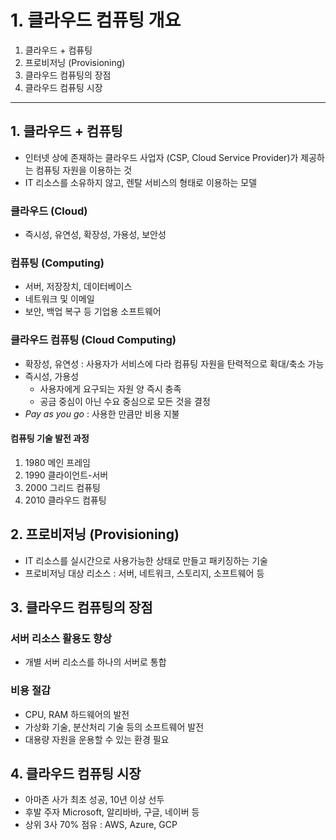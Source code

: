 # 1. 클라우드 컴퓨팅 개요

1. 클라우드 + 컴퓨팅
2. 프로비저닝 (Provisioning)
3. 클라우드 컴퓨팅의 장점
4. 클라우드 컴퓨팅 시장

---

## 1. 클라우드 + 컴퓨팅

- 인터넷 상에 존재하는 클라우드 사업자 (CSP, Cloud Service Provider)가 제공하는 컴퓨팅 자원을 이용하는 것
- IT 리소스를 소유하지 않고, 렌탈 서비스의 형태로 이용하는 모델

### 클라우드 (Cloud)

- 즉시성, 유연성, 확장성, 가용성, 보안성

### 컴퓨팅 (Computing)

- 서버, 저장장치, 데이터베이스
- 네트워크 및 이메일
- 보안, 백업 복구 등 기업용 소프트웨어

### 클라우드 컴퓨팅 (Cloud Computing)

- 확장성, 유연성 : 사용자가 서비스에 다라 컴퓨팅 자원을 탄력적으로 확대/축소 가능
- 즉시성, 가용성
    - 사용자에게 요구되는 자원 양 즉시 충족
    - 공금 중심이 아닌 수요 중심으로 모든 것을 결정
- _Pay as you go_ : 사용한 만큼만 비용 지불

#### 컴퓨팅 기술 발전 과정

1. 1980 메인 프레임
2. 1990 클라이언트-서버
3. 2000 그리드 컴퓨팅
4. 2010 클라우드 컴퓨팅

## 2. 프로비저닝 (Provisioning)

- IT 리소스를 실시간으로 사용가능한 상태로 만들고 패키징하는 기술
- 프로비저닝 대상 리소스 : 서버, 네트워크, 스토리지, 소프트웨어 등

## 3. 클라우드 컴퓨팅의 장점

### 서버 리소스 활용도 향상

- 개별 서버 리소스를 하나의 서버로 통합

### 비용 절감

- CPU, RAM 하드웨어의 발전
- 가상화 기술, 분산처리 기술 등의 소프트웨어 발전
- 대용량 자원을 운용할 수 있는 환경 필요

## 4. 클라우드 컴퓨팅 시장

- 아마존 사가 최초 성공, 10년 이상 선두
- 후발 주자 Microsoft, 알리바바, 구글, 네이버 등
- 상위 3사 70% 점유 : AWS, Azure, GCP

